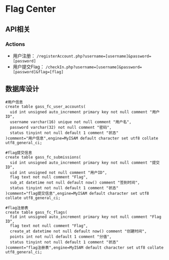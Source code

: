 # Flag Center

## API相关

### Actions

- 用户注册： `/registerAccount.php?username=[username]&password=[password]`
- 用户提交Flag： `/checkIn.php?username=[username]&password=[password]&flag=[flag]`

## 数据库设计
```
#用户信息
create table gass_fc_user_accounts(
  uid int unsigned auto_increment primary key not null comment "用户ID",
  username varchar(16) unique not null comment "用户名",
  password varchar(32) not null comment "密码",
  status tinyint not null default 1 comment "状态"
)comment="用户信息",engine=MyISAM default character set utf8 collate utf8_general_ci;

#flag提交信息
create table gass_fc_submissions(
  sid int unsigned auto_increment primary key not null comment "提交ID",
  uid int unsigned not null comment "用户ID",
  flag text not null comment "Flag",
  sub_at datetime not null default now() comment "签到时间",
  status tinyint not null default 1 comment "状态"
)comment="flag提交信息",engine=MyISAM default character set utf8 collate utf8_general_ci;

#flag注册表
create table gass_fc_flags(
  fid int unsigned auto_increment primary key not null comment "Flag ID",
  flag text not null comment "Flag",
  create_at datetime not null default now() comment "创建时间",
  points int not null default 1 comment "分值",
  status tinyint not null default 1 comment "状态"
)comment="flag注册表",engine=MyISAM default character set utf8 collate utf8_general_ci;
```
